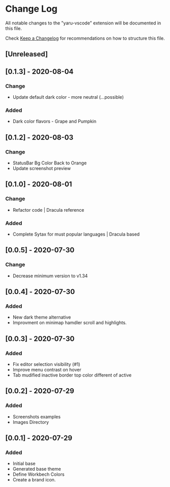 # Change Log

All notable changes to the "yaru-vscode" extension will be documented in this file.

Check [Keep a Changelog](http://keepachangelog.com/) for recommendations on how to structure this file.

## [Unreleased]

## [0.1.3] - 2020-08-04

### Change

- Update default dark color - more neutral (...possible)

### Added

- Dark color flavors - Grape and Pumpkin

## [0.1.2] - 2020-08-03

### Change

- StatusBar Bg Color Back to Orange
- Update screenshot preview

## [0.1.0] - 2020-08-01

### Change

- Refactor code | Dracula reference

### Added

- Complete Sytax for must popular languages | Dracula based

## [0.0.5] - 2020-07-30

### Change

- Decrease minimum version to v1.34

## [0.0.4] - 2020-07-30

### Added

- New dark theme alternative
- Improvment on minimap hamdler scroll and highlights.

## [0.0.3] - 2020-07-30

### Added

- Fix editor selection visibility (#1)
- Improve menu contrast on hover
- Tab mudified inactive border top color different of active

## [0.0.2] - 2020-07-29

### Added

- Screenshots examples
- Images Directory

## [0.0.1] - 2020-07-29

### Added

- Initial base
- Generated base theme
- Define Workbech Colors
- Create a brand icon.
